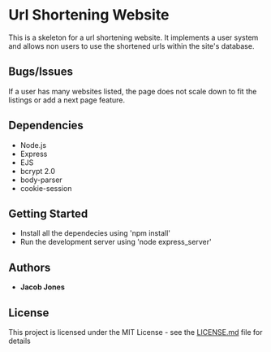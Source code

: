 # Url Shortening Website

This is a skeleton for a url shortening website. It implements a user system and allows non users to use the shortened urls 
within the site's database. 

## Bugs/Issues

If a user has many websites listed, the page does not scale down to fit the listings or add a next page feature.
## Dependencies
- Node.js
- Express
- EJS
- bcrypt 2.0
- body-parser
- cookie-session

## Getting Started
- Install all the dependecies using 'npm install'
- Run the development server using 'node express_server'

## Authors

* **Jacob Jones** 

## License

This project is licensed under the MIT License - see the [LICENSE.md](LICENSE.md) file for details

